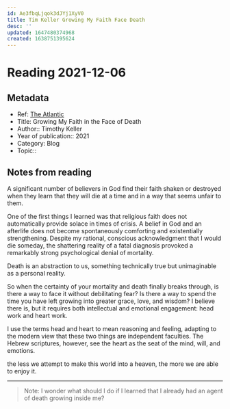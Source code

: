 ```yaml
---
id: Ae3fbqLjqok3dJYj1XyV0
title: Tim Keller Growing My Faith Face Death
desc: ''
updated: 1647480374968
created: 1638751395624
---
```

# Reading 2021-12-06

## Metadata

- Ref: [The Atlantic](https://www.theatlantic.com/ideas/archive/2021/03/tim-keller-growing-my-faith-face-death/618219/)
- Title: Growing My Faith in the Face of Death
- Author:: Timothy Keller
- Year of publication:: 2021
- Category: Blog
- Topic:: 

## Notes from reading

A significant number of believers in God find their faith shaken or destroyed when they learn that they will die at a time and in a way that seems unfair to them.

One of the first things I learned was that religious faith does not automatically provide solace in times of crisis. A belief in God and an afterlife does not become spontaneously comforting and existentially strengthening. Despite my rational, conscious acknowledgment that I would die someday, the shattering reality of a fatal diagnosis provoked a remarkably strong psychological denial of mortality.

Death is an abstraction to us, something technically true but unimaginable as a personal reality.

So when the certainty of your mortality and death finally breaks through, is there a way to face it without debilitating fear? Is there a way to spend the time you have left growing into greater grace, love, and wisdom? I believe there is, but it requires both intellectual and emotional engagement: head work and heart work.

I use the terms head and heart to mean reasoning and feeling, adapting to the modern view that these two things are independent faculties. The Hebrew scriptures, however, see the heart as the seat of the mind, will, and emotions.

the less we attempt to make this world into a heaven, the more we are able to enjoy it.

---
> Note: I wonder what should I do if I learned that I already had an agent of death growing inside me?
